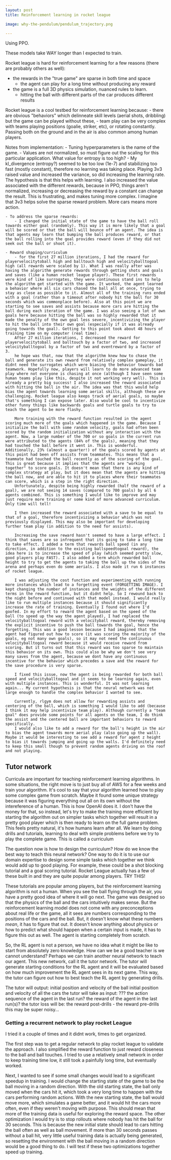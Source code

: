 ```yaml
---
layout: post
title: Reinforcement learning in rocket league

image: why-the-pendulum/pendulum_trajectory.png

---
```


Using PPO.

These models take WAY longer than I expected to train.

Rocket league is hard for reinforcement learning for a few reasons (there are probably others as well):
  - the rewards in the "true game" are sparse in both time and space
      - the agent can play for a long time without producing any reward
  - the game is a full 3D physics simulation, nuanced rules to learn.
      - hitting the ball with different parts of the car produces different results

Rocket league is a cool testbed for reinforcement learning because:
    - there are obvious "behaviors" which delinneate skill levels (aerial shots, dribbling) but the game can be played without these,
    - team play can be very complex with teams playing positions (goalie, striker, etc), or rotating constantly. Passing both on the ground and in the air is also common among human players.


Notes from implementation:
    - Tuning hyperparameters is the name of the game.
        - Values are not normalized, so must figure out the scaling for this particular application. What value for entropy is too high?
        - My kl_divergence (entropy?) seemed to be too low (1e-7) and stabilizing too fast (mostly constant), therefore no learning was taking place. Playing 3v3 raised value and increased the variance, so did increasing the learning rate. The hypothesis is that this helps with learning. I also increased the value associated with the different rewards, because in PPO, things aren't normalized, increasing or decreasing the reward by a constant can change the result. This is frustrating, and makes tuning more complex. I imagine that 3v3 helps solve the sparse reward problem. More cars means more action.

    - To address the sparse rewards:
        - I changed the initial state of the game to have the ball roll towards either goal (randomly). This way it is more likely that a goal will be scored or that the ball will bounce off an agent. The idea is that agents may learn that bumping the ball produces reward, or that the ball rolling into the goal provides reward (even if they did not seek out the ball or shoot it).

    - Reward shaping/curriculum
        - for the first 27 million iterations, I had the reward for playervelocitytoball high and balltouch high and velocityballtogoal high (all rewards were scaled by 1). What I was really after was having the algorithm generate rewards through getting shots and goals and saves (like a human rocket league player). These first rewards were kind of like surrogates, they were continuous stand ins to help the algorithm get started with the game. It worked, the agent learned a behavior where all six cars chased the ball all at once, trying to stay as close as possible to it. Almost all of the training runs ended with a goal (rather than a timeout after nobody hit the ball for 30 seconds which was commonplace before). Also at this point we are starting to see saves and assists because more cars are hitting the ball during each iteration of the game. I was also seeing a lot of own goals here because hitting the ball was so highly rewarded that it made the penalty of the own goal less severe, incentivizing the player to hit the ball into their own goal (especially if it was already going towards the goal). Getting to this point took about 48 hours of training time on my computer (real time).
        After 27 million iterations, I decreased the reward for playervelocitytoball and balltouch by a factor of two, and increased velocityballtogoal by a factor of two and eventreward by a factor of 3.
        he hope was that, now that the algorithm knew how to chase the ball and generate its own reward from relatively complex gameplay, it didnt need the surrogates which were biasing the behavior towards bad teamwork. Hopefully now, players will learn to do more advanced team play where not everyone is chasing at once (although I have seen some human teams play like this, despite it not working very well). This is already a pretty big success! I also increased the reward associated with hitting the ball in the air. The idea was that this would help bias the agent towards learning some aerial skills, although these are challenging. Rocket league also keeps track of aerial goals, so maybe that's something I can expose later. Also would be cool to incentivize other funny things like backwards goals and turtle goals to try to teach the agent to be more flashy.

        More training with the reward function resulted in the agent scoring much more of the goals which happened in the game. Because I initialize the ball with some random velocity, goals had often been scored by the random initialization without any interaction with the agent. Now, a large number of the 700 or so goals in the current run were attributed to the agents (84% of the goals), meaning that they had touched the ball before it went in. This is wonderful. Additionally, 23% (almost a quarter!) of the goals scored by agents at this point had been off assists from teammates. This means that a teammate had touched the ball recently as of the scoring of the goal. This is great because it implies that the agents are "working together" to score goals. It doesn't mean that there is any kind of complex strategy at play, but it does mean that the agents are hitting the ball now, and are able to hit it to places where their teammates can score, which is a step in the right direction.
        Unfortunately, despite being highly rewarded (half the reward of a goal), we are not seeing 14 saves (compared to 700 goals) by all 6 agents combined. This is something I would like to improve and may just require more training or some kind of more advanced curriculum. Only time will tell!

        I then increased the reward associated with a save to be equal to that of a goal, therefore incentivizing a behavior which was not previously displayed. This may also be important for developing further team play (in addition to the need for assists).

        Increasing the save reward hasn't seemed to have a large effect. I think that saves are so infrequent that its going to take a long time to take effect. I added a term that rewards ball speed (in any direction, in addition to the existing ballspeedtogoal reward), the idea here is to increase the speed of play (which seemed pretty slow, good players play FAST). I also added a term which rewarded ball height to try to get the agents to taking the ball up the sides of the arena and perhaps even do some aerials. I also made it run 6 instances of rocket league.

        I was adjusting the cost function and experimenting with running more instances which lead to a forgetting event (FORGETTING IMAGE). I kept changing the number of instances and the weights of the different terms in the reward function, but it didnt help. So I rewound back to the night before and continued with that model instead. I would really like to run multiple instances because it should significantly increase the rate of training. Eventually I found out where I'd goofed. In my effort to reward the agent based on the speed of the ball (to speed up the way the agent played), I had replaced the velocityballtogoal reward with a velocityball reward, thereby removing the explicit incentive to push the ball towards the goal, hence the forgetting. This was a good lesson because I had imagined that the agent had figured out how to score (it was scoring the majority of the goals, eg not many own goals), so it may not need the continuous velocityballtogoal reward because it would receive reward from scoring. But it turns out that this reward was too sparse to maintain this behavior on its own. This could also be why we don't see very many saves from the agent, because we dont have any continuous incentive for the behavior which precedes a save and the reward for the save procedure is very sparse.

        I fixed this issue, now the agent is being rewarded for both ball speed and velocityballtogoal and it seems to be learning again, even with multiple instances. This is wonderful. It was not learning again... My current hypothesis is that the neural network was not large enough to handle the complex behavior I wanted to see.

        Currently, rlgym does not allow for rewarding assists and centering of the ball, which is something I would like to add (because I think it may help incentivize team play). Although currently a "team goal" does provide some points for all agents on the team, I do think the assist and the centered ball are important behaviors to reward specifically.
        I would also like to add a reward for the ball's height in the air to bias the agent towards more aerial play (also going up the wall). Maybe it would be interesting to see add a reward for agent z height to bias it towards jumping and going up the walls. I'd definitely need to keep this small though to prevent random agents driving on the roof and not playing.



## Tutor network
Curricula are important for teaching reinforcement learning algorithms. In some situations, the right move is to just buy all of AWS for a few weeks and train your algorithm. It's cool to say that your algorithm learned how to play some complex game from scratch. Maybe it found some unique strategy because it was figuring everything out all on its own without the intereference of a human. This is how OpenAI does it. I don't have the money for that, so instead, let's try to make the training more efficient by starting the algorithm out on simpler tasks which together will result in a pretty good player which is then ready to learn on the full game problem. This feels pretty natural, it's how humans learn after all. We learn by doing drills and tutorials, learning to deal with simple problems before we try to play the complete game. This is called a curriculum

The question now is how to design the curriculum? How do we know the best way to teach this neural network? One way to do it is to use our domain expertise to design some simple tasks which together we think would add up to good playing. For example, these could be a shot blocking tutorial and a goal scoring tutorial. Rocket League actually has a few of these built in and they are quite popular among players. TRY THIS!

These tutorials are popular among players, but the reinforcement learning algorithm is not a human. When you see the ball flying through the air, you have a pretty good idea of where it will go next. The game was designed so that the physics of the ball and the cars intuitively makes sense. But the reinforcement learning model does not come with any preconceptions about real life or the game, all it sees are numbers corresponding to the positions of the cars and the ball. But, it doesn't know what these numbers <em>mean</em>, it has to figure that out. It doesn't know anything about physics or how to predict what should happen when a certain input is made, it has to figure this out as well. The agent is starting completely from scratch.

So, the RL agent is not a person, we have no idea what it might be like to start from absolutely zero knowledge. How can we be a good teacher is we cannot understand? Perhaps we can train another neural network to teach our agent. This new network, call it the tutor network. The tutor will generate starting conditions for the RL agent and it will be evaluated based on how much improvement the RL agent sees in its next game. This way, the tutor can figure out how to best teach the RL agent by generating drills.

The tutor will output:
    initial position and velocity of the ball
    initial position and velocity of all the cars
the tutor will take as input:
    ???
    the action sequence of the agent in the last run?
    the reward of the agent in the last run(s)?
the tutor loss will be:
    the reward post-drills - the reward pre-drills
    this may be super noisy...




### Getting a recurrent network to play rocket League
I tried it a couple of times and it didnt work, times to get organized.

The first step was to get a regular network to play rocket league to validate the approach. I also simplified the reward function to just reward closeness to the ball and ball touches.
I tried to use a relatively small network in order to keep training time low, it still took a painfully long time, but eventually worked.

Next, I wanted to see if some small changes would lead to a significant speedup in training. I would change the starting state of the game to be the ball moving in a random direction. With the old starting state, the ball only moved when the cars hit it, which took a very long time to happen with the cars performing random actions. With the new starting state, the ball would move more, which simulates a game better, and it would hit the cars more often, even if they weren't moving with purpose. This should mean that more of the training data is useful for exploring the reward space. The other optimization I would try is to stop rollouts where nobody has hit the ball for 30 seconds. This is because the new initial state should lead to cars hitting the ball often as well as ball movement. If more than 30 seconds passes without a ball hit, very little useful training data is actually being generated, so resetting the environment with the ball moving in a random direction would be a good thing to do. I will test if these two optimizations together speed up training.

